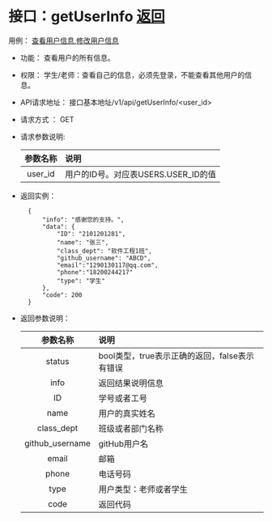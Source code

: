 ﻿# 接口：getUserInfo  [返回](../README.md)
用例： [查看用户信息](../usecaseprinciple/inquiry_user.md),[修改用户信息](../usecaseprinciple/modify_userInfor.md)

- 功能：
    查看用户的所有信息。
    
- 权限：
    学生/老师：查看自己的信息，必须先登录，不能查看其他用户的信息。    
    
- API请求地址： 
    接口基本地址/v1/api/getUserInfo/<user_id>

- 请求方式 ：
    GET
      
- 请求参数说明:        

  |参数名称|说明|
  |:---------:|:--------------------------------------------------------|      
  |user_id|用户的ID号。对应表USERS.USER_ID的值|
  
- 返回实例：

        {
            "info": "感谢您的支持。",
            "data": {
                "ID": "2101201281",
                "name": "张三",
                "class_dept": "软件工程1班",
                "github_username": "ABCD",
                "email":"1290130117@qq.com",
                "phone":"18200244217"
                "type": "学生"
            },
            "code": 200
        }
 
- 返回参数说明：    
 
  |参数名称|说明|
  |:---------:|:--------------------------------------------------------|      
  |status|bool类型，true表示正确的返回，false表示有错误|
  |info|返回结果说明信息|
  |ID|学号或者工号|
  |name|用户的真实姓名|  
  |class_dept|班级或者部门名称|
  |github_username|gitHub用户名|
  |email|邮箱|
  |phone|电话号码|
  |type|用户类型：老师或者学生|
  |code|返回代码|

